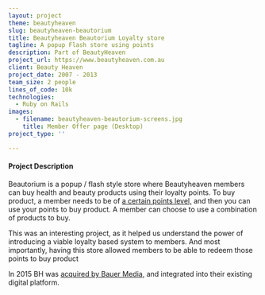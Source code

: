 ```yaml
---
layout: project
theme: beautyheaven
slug: beautyheaven-beautorium
title: Beautyheaven Beautorium Loyalty store
tagline: A popup Flash store using points
description: Part of BeautyHeaven
project_url: https://www.beautyheaven.com.au
client: Beauty Heaven
project_date: 2007 - 2013
team_size: 2 people
lines_of_code: 10k
technologies:
  - Ruby on Rails
images:
  - filename: beautyheaven-beautorium-screens.jpg
    title: Member Offer page (Desktop)
project_type: ''

---
```


#### Project Description

Beautorium is a popup / flash style store where Beautyheaven members can buy health and beauty products using their loyalty points. To buy product, a member needs to be of [a certain points level,](/portfolio/beautyheaven/) and then you can use your points to buy product. A member can choose to use a combination of products to buy.

This was an interesting project, as it helped us understand the power of introducing a viable loyalty based system to members. And most importantly, having this store allowed members to be able to redeem those points to buy product

In 2015 BH was [acquired by Bauer Media](http://www.bauer-media.com.au/discover/press/announcements/2015/03/bauer-media-acquires-leading-digital-beauty-business-the-beautyheaven-group/), and integrated into their existing digital platform.
